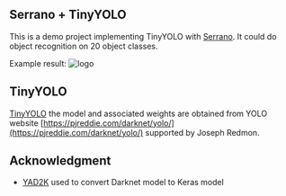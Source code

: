 ## Serrano + TinyYOLO

This is a demo project implementing TinyYOLO with [Serrano](https://github.com/pcpLiu/Serrano). It could do object recognition on 20 object classes.

Example result:
![logo](https://github.com/pcpLiu/Serrano-TinyYOLO/blob/master/demo_result.jpg)




## TinyYOLO

[TinyYOLO](https://pjreddie.com/darknet/yolo/) the model and associated weights are obtained from YOLO website [https://pjreddie.com/darknet/yolo/](https://pjreddie.com/darknet/yolo/) supported by Joseph Redmon.

## Acknowledgment 
- [YAD2K](https://github.com/allanzelener/YAD2K) used to convert Darknet model to Keras model


